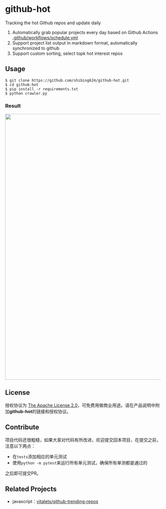 # github-hot
Tracking the hot Github repos and update daily

1. Automatically grab popular projects every day based on Github Actions [.github/workflows/schedule.yml](https://github.com/shibing624/github-hot/blob/main/.github/workflows/schedule.yml)
2. Support project list output in markdown format, automatically synchronized to github
3. Support custom sorting, select topk hot interest repos

## Usage
```shell
$ git clone https://github.com/shibing624/github-hot.git
$ cd github-hot
$ pip install -r requirements.txt
$ python crawler.py
```

### Result

<img src="https://github.com/shibing624/github-hot/blob/main/docs/pic.png" width="860" />


## License

授权协议为 [The Apache License 2.0](LICENSE)，可免费用做商业用途。请在产品说明中附加**github-hot**的链接和授权协议。


## Contribute
项目代码还很粗糙，如果大家对代码有所改进，欢迎提交回本项目，在提交之前，注意以下两点：

 - 在`tests`添加相应的单元测试
 - 使用`python -m pytest`来运行所有单元测试，确保所有单测都是通过的

之后即可提交PR。


## Related Projects

- javascript：[vitalets/github-trending-repos](https://github.com/vitalets/github-trending-repos)
